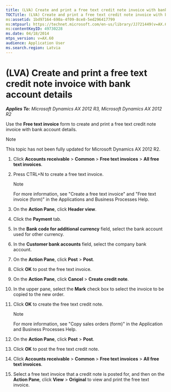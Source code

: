 ```yaml
---
title: (LVA) Create and print a free text credit note invoice with bank account details
TOCTitle: (LVA) Create and print a free text credit note invoice with bank account details
ms:assetid: 1bd97164-690a-4f09-8ce8-5ed296417799
ms:mtpsurl: https://technet.microsoft.com/en-us/library/JJ721449(v=AX.60)
ms:contentKeyID: 49730228
ms.date: 04/18/2014
mtps_version: v=AX.60
audience: Application User
ms.search.region: Latvia
---
```


# (LVA) Create and print a free text credit note invoice with bank account details 


_**Applies To:** Microsoft Dynamics AX 2012 R3, Microsoft Dynamics AX 2012 R2_

Use the **Free text invoice** form to create and print a free text credit note invoice with bank account details.


> [!NOTE]
> <P>This topic has not been fully updated for Microsoft Dynamics AX 2012 R2.</P>



1.  Click **Accounts receivable** \> **Common** \> **Free text invoices** \> **All free text invoices**.

2.  Press CTRL+N to create a free text invoice.
    

    > [!NOTE]
    > <P>For more information, see "Create a free text invoice" and "Free text invoice (form)" in the Applications and Business Processes Help.</P>



3.  On the **Action Pane**, click **Header view**.

4.  Click the **Payment** tab.

5.  In the **Bank code for additional currency** field, select the bank account used for other currency.

6.  In the **Customer bank accounts** field, select the company bank account.

7.  On the **Action Pane**, click **Post** \> **Post**.

8.  Click **OK** to post the free text invoice.

9.  On the **Action Pane**, click **Cancel** \> **Create credit note**.

10. In the upper pane, select the **Mark** check box to select the invoice to be copied to the new order.

11. Click **OK** to create the free text credit note.
    

    > [!NOTE]
    > <P>For more information, see "Copy sales orders (form)" in the Application and Business Processes Help.</P>



12. On the **Action Pane**, click **Post** \> **Post**.

13. Click **OK** to post the free text credit note.

14. Click **Accounts receivable** \> **Common** \> **Free text invoices** \> **All free text invoices**.

15. Select a free text invoice that a credit note is posted for, and then on the **Action Pane**, click **View** \> **Original** to view and print the free text invoice.

  


